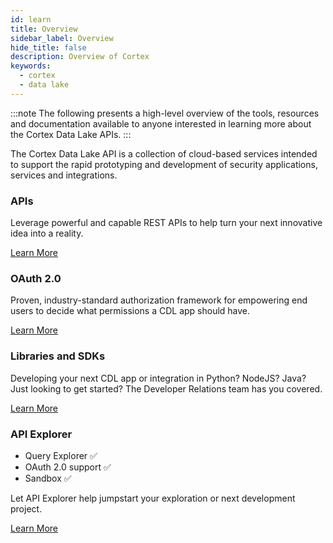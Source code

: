 ```yaml
---
id: learn
title: Overview
sidebar_label: Overview
hide_title: false
description: Overview of Cortex
keywords:
  - cortex
  - data lake
---
```


:::note
The following presents a high-level overview of the tools, resources and documentation available to anyone interested in learning more about the Cortex Data Lake APIs.
:::

The Cortex Data Lake API is a collection of cloud-based services intended to support the rapid prototyping and development of security applications, services and integrations.

### APIs

Leverage powerful and capable REST APIs to help turn your next innovative idea into a reality.

<a className="button button--outline button--primary" href="/docs/data_lake/learn/about_cdl">
Learn More
</a>

### OAuth 2.0

Proven, industry-standard authorization framework for empowering end users to decide what permissions a CDL app should have.

<a className="button button--outline button--primary" href="/docs/data_lake/learn/oauth2">
Learn More
</a>

### Libraries and SDKs

Developing your next CDL app or integration in Python? NodeJS? Java? Just looking to get started? The Developer Relations team has you covered.

<a className="button button--outline button--primary" href="/docs/data_lake/develop/quickstart">
Learn More
</a>

### API Explorer

- Query Explorer ✅
- OAuth 2.0 support ✅
- Sandbox ✅

Let API Explorer help jumpstart your exploration or next development project.

<a className="button button--outline button--primary" href="/docs/data_lake/learn/apiexplorer_intro">
Learn More
</a>
